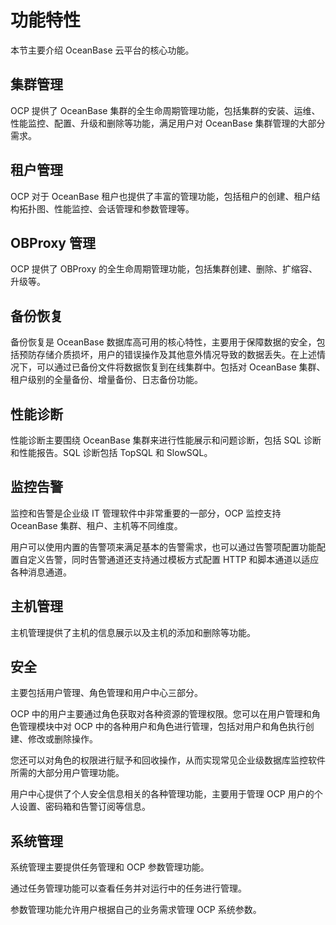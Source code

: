# 功能特性

本节主要介绍 OceanBase 云平台的核心功能。

## 集群管理

OCP 提供了 OceanBase 集群的全生命周期管理功能，包括集群的安装、运维、性能监控、配置、升级和删除等功能，满足用户对 OceanBase 集群管理的大部分需求。

## 租户管理

OCP 对于 OceanBase 租户也提供了丰富的管理功能，包括租户的创建、租户结构拓扑图、性能监控、会话管理和参数管理等。

## OBProxy 管理

OCP 提供了 OBProxy 的全生命周期管理功能，包括集群创建、删除、扩缩容、升级等。

## 备份恢复

备份恢复是 OceanBase 数据库高可用的核心特性，主要用于保障数据的安全，包括预防存储介质损坏，用户的错误操作及其他意外情况导致的数据丢失。在上述情况下，可以通过已备份文件将数据恢复到在线集群中。包括对 OceanBase 集群、租户级别的全量备份、增量备份、日志备份功能。

## 性能诊断

性能诊断主要围绕 OceanBase 集群来进行性能展示和问题诊断，包括 SQL 诊断和性能报告。SQL 诊断包括 TopSQL 和 SlowSQL。

## 监控告警

监控和告警是企业级 IT 管理软件中非常重要的一部分，OCP 监控支持 OceanBase 集群、租户、主机等不同维度。

用户可以使用内置的告警项来满足基本的告警需求，也可以通过告警项配置功能配置自定义告警，同时告警通道还支持通过模板方式配置 HTTP 和脚本通道以适应各种消息通道。

## 主机管理

主机管理提供了主机的信息展示以及主机的添加和删除等功能。

## 安全

主要包括用户管理、角色管理和用户中心三部分。

OCP 中的用户主要通过角色获取对各种资源的管理权限。您可以在用户管理和角色管理模块中对 OCP 中的各种用户和角色进行管理，包括对用户和角色执行创建、修改或删除操作。

您还可以对角色的权限进行赋予和回收操作，从而实现常见企业级数据库监控软件所需的大部分用户管理功能。

用户中心提供了个人安全信息相关的各种管理功能，主要用于管理 OCP 用户的个人设置、密码箱和告警订阅等信息。

## 系统管理

系统管理主要提供任务管理和 OCP 参数管理功能。

通过任务管理功能可以查看任务并对运行中的任务进行管理。

参数管理功能允许用户根据自己的业务需求管理 OCP 系统参数。
